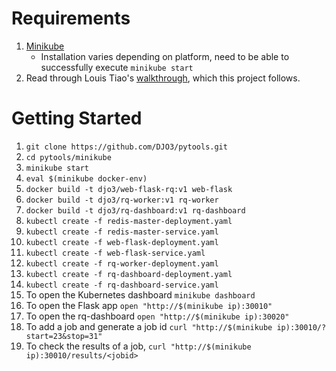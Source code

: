 # Requirements
1. [Minikube](https://github.com/kubernetes/minikube)
    * Installation varies depending on platform, need to be able to successfully execute `minikube start`
2. Read through Louis Tiao's [walkthrough](http://louistiao.me/posts/walkthrough-deploying-a-flask-app-with-redis-queue-rq-workers-and-dashboard-using-kubernetes/), which this project follows. 

# Getting Started
1. `git clone https://github.com/DJO3/pytools.git`
2. `cd pytools/minikube`
3. `minikube start`
4. `eval $(minikube docker-env)`
5. `docker build -t djo3/web-flask-rq:v1 web-flask`
6. `docker build -t djo3/rq-worker:v1 rq-worker`
7. `docker build -t djo3/rq-dashboard:v1 rq-dashboard`
8. `kubectl create -f redis-master-deployment.yaml`
9. `kubectl create -f redis-master-service.yaml`
10. `kubectl create -f web-flask-deployment.yaml`
11. `kubectl create -f web-flask-service.yaml`
12. `kubectl create -f rq-worker-deployment.yaml`
13. `kubectl create -f rq-dashboard-deployment.yaml`
14. `kubectl create -f rq-dashboard-service.yaml`
15. To open the Kubernetes dashboard `minikube dashboard`
16. To open the Flask app `open "http://$(minikube ip):30010"`
17. To open the rq-dashboard `open "http://$(minikube ip):30020"`
18. To add a job and generate a job id `curl "http://$(minikube ip):30010/?start=23&stop=31"`
19. To check the results of a job, `curl "http://$(minikube ip):30010/results/<jobid>`
